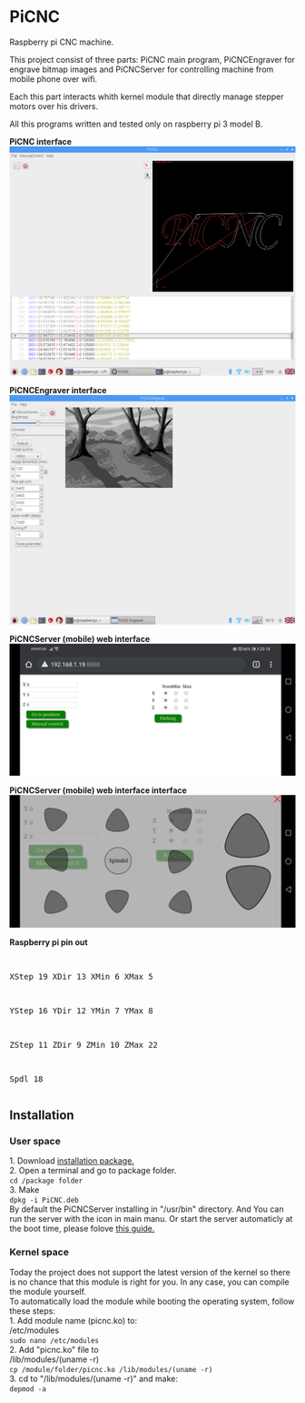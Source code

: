 # PiCNC
<p>Raspberry pi CNC machine.</p>
<p>This project consist of three parts: PiCNC main program, PiCNCEngraver for engrave bitmap images and PiCNCServer for controlling machine from mobile phone over wifi.</p>
<p>Each this part interacts whith kernel module that directly manage stepper motors over his drivers.</p>
<p>All this programs written and tested only on raspberry pi 3 model B.</p>
<p><b>PiCNC interface</b><br>
<img src="https://github.com/Michael1313/PiCNC/blob/main/screenshots/PiCNC.png" alt="raspberry pi CNC machine"></p>
<p><b>PiCNCEngraver interface</b><br>
<img src="https://github.com/Michael1313/PiCNC/blob/main/screenshots/PiCNCEngraver.png" alt="raspberry pi CNC machine"></p>
<p><b>PiCNCServer (mobile) web interface</b><br>
<img src="https://github.com/Michael1313/PiCNC/blob/main/screenshots/PiCNCServer.jpg" alt="raspberry pi CNC machine"></p>
<p><b>PiCNCServer (mobile) web interface interface</b><br>
<img src="https://github.com/Michael1313/PiCNC/blob/main/screenshots/PiCNCManualControl.jpg" alt="raspberry pi CNC machine"></p>
<p><b>Raspberry pi pin out</b></p>
<pre>

XStep 19
XDir  13
XMin  6
XMax  5

YStep 16
YDir  12
YMin  7
YMax  8

ZStep 11
ZDir  9
ZMin  10
ZMax  22

Spdl  18
</pre>
<h2>Installation</h2>
<h3>User space</h3>
  1. Download <a href="https://github.com/Michael1313/PiCNC/releases/tag/v1.0-1">installation package.</a><br>
  2. Open a terminal and go to package folder.<br>
  <code>cd /package folder</code><br>
  3. Make<br>
  <code>dpkg -i PiCNC.deb</code><br>
  By default the PiCNCServer installing in "/usr/bin" directory. And You can run the server with the icon in main manu. Or start the server automaticly at the boot time, please folove <a href="https://www.dexterindustries.com/howto/run-a-program-on-your-raspberry-pi-at-startup/">this guide.</a>
<h3>Kernel space</h3>
Today the project does not support the latest version of the kernel so there is no chance that this module is right for you. In any case, you can compile the module yourself.<br>
To automatically load the module while booting the operating system, follow these steps:<br>
1. Add module name (picnc.ko) to:<br>
/etc/modules<br>
<code>sudo nano /etc/modules</code><br>
2. Add "picnc.ko" file to<br>
/lib/modules/(uname -r)<br>
<code>cp /module/folder/picnc.ko /lib/modules/(uname -r)</code><br>
3. cd to "/lib/modules/(uname -r)" and make:<br>
<code>depmod -a</code><br>
